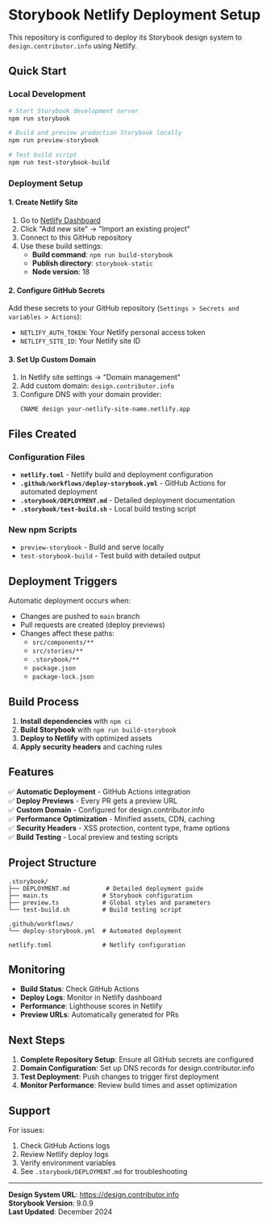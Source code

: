 # Storybook Netlify Deployment Setup

This repository is configured to deploy its Storybook design system to `design.contributor.info` using Netlify.

## Quick Start

### Local Development
```bash
# Start Storybook development server
npm run storybook

# Build and preview production Storybook locally
npm run preview-storybook

# Test build script
npm run test-storybook-build
```

### Deployment Setup

#### 1. Create Netlify Site
1. Go to [Netlify Dashboard](https://app.netlify.com/)
2. Click "Add new site" → "Import an existing project"
3. Connect to this GitHub repository
4. Use these build settings:
   - **Build command**: `npm run build-storybook`
   - **Publish directory**: `storybook-static`
   - **Node version**: 18

#### 2. Configure GitHub Secrets
Add these secrets to your GitHub repository (`Settings > Secrets and variables > Actions`):

- `NETLIFY_AUTH_TOKEN`: Your Netlify personal access token
- `NETLIFY_SITE_ID`: Your Netlify site ID

#### 3. Set Up Custom Domain
1. In Netlify site settings → "Domain management"
2. Add custom domain: `design.contributor.info`
3. Configure DNS with your domain provider:
   ```
   CNAME design your-netlify-site-name.netlify.app
   ```

## Files Created

### Configuration Files
- **`netlify.toml`** - Netlify build and deployment configuration
- **`.github/workflows/deploy-storybook.yml`** - GitHub Actions for automated deployment
- **`.storybook/DEPLOYMENT.md`** - Detailed deployment documentation
- **`.storybook/test-build.sh`** - Local build testing script

### New npm Scripts
- `preview-storybook` - Build and serve locally
- `test-storybook-build` - Test build with detailed output

## Deployment Triggers

Automatic deployment occurs when:
- Changes are pushed to `main` branch
- Pull requests are created (deploy previews)
- Changes affect these paths:
  - `src/components/**`
  - `src/stories/**`
  - `.storybook/**`
  - `package.json`
  - `package-lock.json`

## Build Process

1. **Install dependencies** with `npm ci`
2. **Build Storybook** with `npm run build-storybook`
3. **Deploy to Netlify** with optimized assets
4. **Apply security headers** and caching rules

## Features

✅ **Automatic Deployment** - GitHub Actions integration  
✅ **Deploy Previews** - Every PR gets a preview URL  
✅ **Custom Domain** - Configured for design.contributor.info  
✅ **Performance Optimization** - Minified assets, CDN, caching  
✅ **Security Headers** - XSS protection, content type, frame options  
✅ **Build Testing** - Local preview and testing scripts  

## Project Structure

```
.storybook/
├── DEPLOYMENT.md          # Detailed deployment guide
├── main.ts               # Storybook configuration
├── preview.ts            # Global styles and parameters
└── test-build.sh         # Build testing script

.github/workflows/
└── deploy-storybook.yml  # Automated deployment

netlify.toml              # Netlify configuration
```

## Monitoring

- **Build Status**: Check GitHub Actions
- **Deploy Logs**: Monitor in Netlify dashboard
- **Performance**: Lighthouse scores in Netlify
- **Preview URLs**: Automatically generated for PRs

## Next Steps

1. **Complete Repository Setup**: Ensure all GitHub secrets are configured
2. **Domain Configuration**: Set up DNS records for design.contributor.info
3. **Test Deployment**: Push changes to trigger first deployment
4. **Monitor Performance**: Review build times and asset optimization

## Support

For issues:
1. Check GitHub Actions logs
2. Review Netlify deploy logs  
3. Verify environment variables
4. See `.storybook/DEPLOYMENT.md` for troubleshooting

---

**Design System URL**: https://design.contributor.info  
**Storybook Version**: 9.0.9  
**Last Updated**: December 2024